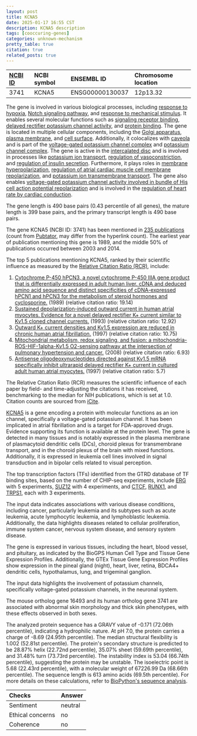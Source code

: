 ```yaml
---
layout: post
title: KCNA5
date: 2025-01-17 16:55 CST
description: KCNA5 description
tags: [cooccuring-genes]
categories: unknown-mechanism
pretty_table: true
citation: true
related_posts: true
---
```




| [NCBI ID](https://www.ncbi.nlm.nih.gov/gene/3741) | NCBI symbol | ENSEMBL ID | Chromosome location |
| :-------- | :------- | :-------- | :------- |
| 3741  | KCNA5 | ENSG00000130037 | 12p13.32 |



The gene is involved in various biological processes, including [response to hypoxia](https://amigo.geneontology.org/amigo/term/GO:0001666), [Notch signaling pathway](https://amigo.geneontology.org/amigo/term/GO:0007219), and [response to mechanical stimulus](https://amigo.geneontology.org/amigo/term/GO:0009612). It enables several molecular functions such as [signaling receptor binding](https://amigo.geneontology.org/amigo/term/GO:0005102), [delayed rectifier potassium channel activity](https://amigo.geneontology.org/amigo/term/GO:0005251), and [protein binding](https://amigo.geneontology.org/amigo/term/GO:0005515). The gene is located in multiple cellular components, including the [Golgi apparatus](https://amigo.geneontology.org/amigo/term/GO:0005794), [plasma membrane](https://amigo.geneontology.org/amigo/term/GO:0005886), and [cell surface](https://amigo.geneontology.org/amigo/term/GO:0009986). Additionally, it colocalizes with [caveola](https://amigo.geneontology.org/amigo/term/GO:0005901) and is part of the [voltage-gated potassium channel complex](https://amigo.geneontology.org/amigo/term/GO:0008076) and [potassium channel complex](https://amigo.geneontology.org/amigo/term/GO:0034705). The gene is active in the [intercalated disc](https://amigo.geneontology.org/amigo/term/GO:0014704) and is involved in processes like [potassium ion transport](https://amigo.geneontology.org/amigo/term/GO:0006813), [regulation of vasoconstriction](https://amigo.geneontology.org/amigo/term/GO:0019229), and [regulation of insulin secretion](https://amigo.geneontology.org/amigo/term/GO:0050796). Furthermore, it plays roles in [membrane hyperpolarization](https://amigo.geneontology.org/amigo/term/GO:0060081), [regulation of atrial cardiac muscle cell membrane repolarization](https://amigo.geneontology.org/amigo/term/GO:0060372), and [potassium ion transmembrane transport](https://amigo.geneontology.org/amigo/term/GO:0071805). The gene also enables [voltage-gated potassium channel activity involved in bundle of His cell action potential repolarization](https://amigo.geneontology.org/amigo/term/GO:0086087) and is involved in the [regulation of heart rate by cardiac conduction](https://amigo.geneontology.org/amigo/term/GO:0086091).


The gene length is 490 base pairs (0.43 percentile of all genes), the mature length is 399 base pairs, and the primary transcript length is 490 base pairs.


The gene KCNA5 (NCBI ID: 3741) has been mentioned in [235 publications](https://pubmed.ncbi.nlm.nih.gov/?term=%22KCNA5%22) (count from [Pubtator](https://academic.oup.com/nar/article/47/W1/W587/5494727), may differ from the hyperlink count). The earliest year of publication mentioning this gene is 1989, and the middle 50% of publications occurred between 2003 and 2014.


The top 5 publications mentioning KCNA5, ranked by their scientific influence as measured by the [Relative Citation Ratio (RCR)](https://journals.plos.org/plosbiology/article?id=10.1371/journal.pbio.1002541), include:

1. [Cytochrome P-450 hPCN3, a novel cytochrome P-450 IIIA gene product that is differentially expressed in adult human liver. cDNA and deduced amino acid sequence and distinct specificities of cDNA-expressed hPCN1 and hPCN3 for the metabolism of steroid hormones and cyclosporine.](https://pubmed.ncbi.nlm.nih.gov/2732228) (1989) (relative citation ratio: 19.14)
2. [Sustained depolarization-induced outward current in human atrial myocytes. Evidence for a novel delayed rectifier K+ current similar to Kv1.5 cloned channel currents.](https://pubmed.ncbi.nlm.nih.gov/8222078) (1993) (relative citation ratio: 12.92)
3. [Outward K+ current densities and Kv1.5 expression are reduced in chronic human atrial fibrillation.](https://pubmed.ncbi.nlm.nih.gov/9168779) (1997) (relative citation ratio: 10.75)
4. [Mitochondrial metabolism, redox signaling, and fusion: a mitochondria-ROS-HIF-1alpha-Kv1.5 O2-sensing pathway at the intersection of pulmonary hypertension and cancer.](https://pubmed.ncbi.nlm.nih.gov/18083891) (2008) (relative citation ratio: 6.93)
5. [Antisense oligodeoxynucleotides directed against Kv1.5 mRNA specifically inhibit ultrarapid delayed rectifier K+ current in cultured adult human atrial myocytes.](https://pubmed.ncbi.nlm.nih.gov/9118489) (1997) (relative citation ratio: 5.7)

The Relative Citation Ratio (RCR) measures the scientific influence of each paper by field- and time-adjusting the citations it has received, benchmarking to the median for NIH publications, which is set at 1.0. Citation counts are sourced from [iCite](https://icite.od.nih.gov).


[KCNA5](https://www.proteinatlas.org/ENSG00000130037-KCNA5) is a gene encoding a protein with molecular functions as an ion channel, specifically a voltage-gated potassium channel. It has been implicated in atrial fibrillation and is a target for FDA-approved drugs. Evidence supporting its function is available at the protein level. The gene is detected in many tissues and is notably expressed in the plasma membrane of plasmacytoid dendritic cells (DCs), choroid plexus for transmembrane transport, and in the choroid plexus of the brain with mixed functions. Additionally, it is expressed in leukemia cell lines involved in signal transduction and in bipolar cells related to visual perception.


The top transcription factors (TFs) identified from the GTRD database of TF binding sites, based on the number of CHIP-seq experiments, include [ERG](https://www.ncbi.nlm.nih.gov/gene/2078) with 5 experiments, [SUZ12](https://www.ncbi.nlm.nih.gov/gene/23512) with 4 experiments, and [CTCF](https://www.ncbi.nlm.nih.gov/gene/10664), [RUNX1](https://www.ncbi.nlm.nih.gov/gene/861), and [TRPS1](https://www.ncbi.nlm.nih.gov/gene/7227), each with 3 experiments.



The input data indicates associations with various disease conditions, including cancer, particularly leukemia and its subtypes such as acute leukemia, acute lymphocytic leukemia, and lymphoblastic leukemia. Additionally, the data highlights diseases related to cellular proliferation, immune system cancer, nervous system disease, and sensory system disease.



The gene is expressed in various tissues, including the heart, blood vessel, and pituitary, as indicated by the BioGPS Human Cell Type and Tissue Gene Expression Profiles. Additionally, the GTEx Tissue Gene Expression Profiles show expression in the pineal gland (night), heart, liver, retina, BDCA4+ dendritic cells, hypothalamus, lung, and trigeminal ganglion.


The input data highlights the involvement of potassium channels, specifically voltage-gated potassium channels, in the neuronal system.


The mouse ortholog gene 16493 and its human ortholog gene 3741 are associated with abnormal skin morphology and thick skin phenotypes, with these effects observed in both sexes.


The analyzed protein sequence has a GRAVY value of -0.171 (72.06th percentile), indicating a hydrophilic nature. At pH 7.0, the protein carries a charge of -8.69 (24.95th percentile). The median structural flexibility is 1.002 (52.81st percentile). The protein's secondary structure is predicted to be 28.87% helix (22.72nd percentile), 35.07% sheet (59.69th percentile), and 31.48% turn (73.73rd percentile). The instability index is 53.04 (66.74th percentile), suggesting the protein may be unstable. The isoelectric point is 5.68 (22.43rd percentile), with a molecular weight of 67226.99 Da (68.66th percentile). The sequence length is 613 amino acids (69.5th percentile). For more details on these calculations, refer to [BioPython's sequence analysis](https://biopython.org/docs/1.75/api/Bio.SeqUtils.ProtParam.html).





| Checks    | Answer |
| :-------- | :------- |
| Sentiment  | neutral   |
| Ethical concerns | no     |
| Coherence    | no    |